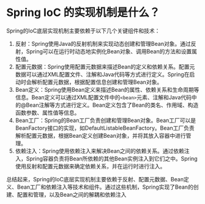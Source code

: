 # Spring IoC 的实现机制是什么？

Spring的IoC底层实现机制主要依赖于以下几个关键组件和技术：

1. 反射：Spring使用Java的反射机制来实现动态创建和管理Bean对象。通过反射，Spring可以在运行时动态地实例化Bean对象、调用Bean的方法和设置属性值。
2. 配置元数据：Spring使用配置元数据来描述Bean的定义和依赖关系。配置元数据可以通过XML配置文件、注解和Java代码等方式进行定义。Spring在启动时会解析配置元数据，根据配置信息创建和管理Bean对象。
3. Bean定义：Spring使用Bean定义来描述Bean的属性、依赖关系和生命周期等信息。Bean定义可以通过XML配置文件中的`<bean>`元素、注解和Java代码中的@Bean注解等方式进行定义。Bean定义包含了Bean的类名、作用域、构造函数参数、属性值等信息。
4. Bean工厂：Spring的Bean工厂负责创建和管理Bean对象。Bean工厂可以是BeanFactory接口的实现，如DefaultListableBeanFactory。Bean工厂负责解析配置元数据，根据Bean定义创建Bean对象，并将其放入容器中进行管理。
5. 依赖注入：Spring使用依赖注入来解决Bean之间的依赖关系。通过依赖注入，Spring容器负责将Bean所依赖的其他Bean实例注入到它们之中。Spring使用反射和配置元数据来确定依赖关系，并在运行时进行注入。

总结起来，Spring的IoC底层实现机制主要依赖于反射、配置元数据、Bean定义、Bean工厂和依赖注入等技术和组件。通过这些机制，Spring实现了Bean的创建、配置和管理，以及Bean之间的解耦和依赖注入
